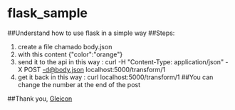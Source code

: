 # flask_sample
##Understand how to use flask in a simple way 
##Steps:
1.    create a file chamado body.json
2.    with this content {"color":"orange"}
3.    send it to the api in this way : curl -H "Content-Type: application/json" -X POST -d@body.json localhost:5000/transform/1
4.    get it back in this way : curl localhost:5000/transform/1
##You can change the number at the end of the post

##Thank you, [Gleicon](https://github.com/gleicon)
